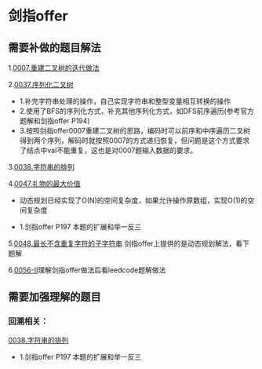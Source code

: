 # 剑指offer  





## 需要补做的题目解法  

1.[0007.重建二叉树的迭代做法](https://leetcode-cn.com/problems/zhong-jian-er-cha-shu-lcof/solution/mian-shi-ti-07-zhong-jian-er-cha-shu-by-leetcode-s/)   

2.[0037.序列化二叉树](https://github.com/wangrui996/leedcode/blob/master/%E5%89%91%E6%8C%87offer/hard/0037.%E5%BA%8F%E5%88%97%E5%8C%96%E4%BA%8C%E5%8F%89%E6%A0%91.md)    
* 1.补充字符串处理的操作，自己实现字符串和整型变量相互转换的操作   
* 2.使用了BFS的序列化方式，补充其他序列化方式，如DFS前序遍历(参考官方题解和剑指offer P194)  
* 3.按照剑指offer0007重建二叉树的思路，编码时可以前序和中序遍历二叉树得到两个序列，解码时就按照0007的方式递归恢复，但问题是这个方式要求了结点中val不能重复，这也是对0007题输入数据的要求。  

3.[0038.字符串的排列](https://github.com/wangrui996/leedcode/blob/master/%E5%89%91%E6%8C%87offer/medium/0038.%E5%AD%97%E7%AC%A6%E4%B8%B2%E7%9A%84%E6%8E%92%E5%88%97.md)  


4.[0047.礼物的最大价值](https://github.com/wangrui996/leedcode/blob/master/%E5%89%91%E6%8C%87offer/medium/0047.%E7%A4%BC%E7%89%A9%E7%9A%84%E6%9C%80%E5%A4%A7%E4%BB%B7%E5%80%BC.md)  
* 动态规划已经实现了O(N)的空间复杂度，如果允许操作原数组，实现O(1)的空间复杂度

* 1.剑指offer P197 本题的扩展和举一反三  


5.[0048.最长不含重复字符的子字符串](https://github.com/wangrui996/leedcode/blob/master/%E5%89%91%E6%8C%87offer/medium/0048.%E6%9C%80%E9%95%BF%E4%B8%8D%E5%90%AB%E9%87%8D%E5%A4%8D%E5%AD%97%E7%AC%A6%E7%9A%84%E5%AD%90%E5%AD%97%E7%AC%A6%E4%B8%B2.md)
剑指offer上提供的是动态规划解法，看下题解


6.[0056-II]()理解剑指offer做法后看leedcode题解做法  

## 需要加强理解的题目  


### 回溯相关：
[0038.字符串的排列](https://github.com/wangrui996/leedcode/blob/master/%E5%89%91%E6%8C%87offer/medium/0038.%E5%AD%97%E7%AC%A6%E4%B8%B2%E7%9A%84%E6%8E%92%E5%88%97.md)  

* 1.剑指offer P197 本题的扩展和举一反三  



